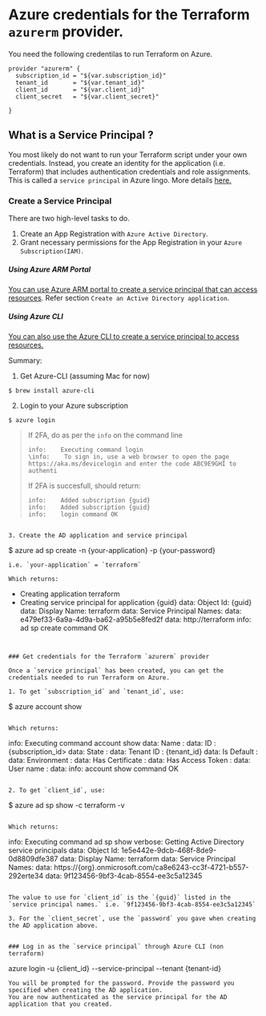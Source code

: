 
# Azure credentials for the Terraform `azurerm` provider.

You need the following credentilas to run Terraform on Azure.
```
provider "azurerm" {
  subscription_id = "${var.subscription_id}"
  tenant_id       = "${var.tenant_id}"
  client_id       = "${var.client_id}"
  client_secret   = "${var.client_secret}"

}
```

## What is a Service Principal ?

You most likely do not want to run your Terraform script under your own credentials. Instead, you create an identity for the application (i.e. Terraform) that includes authentication credentials and role assignments. This is called  a `service principal` in Azure lingo. More details [here.](https://docs.microsoft.com/en-us/azure/azure-resource-manager/resource-group-authenticate-service-principal)


### Create a Service Principal

There are two high-level tasks to do.

1. Create an App Registration with `Azure Active Directory`.
2. Grant necessary permissions for the App Registration in your `Azure Subscription(IAM)`.


##### Using Azure ARM Portal

<!-- You can do this via [Azure ARM portal](http://portal.azure.com) as described [here](https://www.terraform.io/docs/providers/azurerm/). -->

[You can use Azure ARM portal to create a service principal that can access resources](https://docs.microsoft.com/en-us/azure/azure-resource-manager/resource-group-create-service-principal-portal). Refer section `Create an Active Directory application`.


##### Using Azure CLI

[You can also use the Azure CLI to create a service principal to access resources.](https://docs.microsoft.com/en-us/azure/azure-resource-manager/resource-group-authenticate-service-principal-cli#provide-credentials-through-azure-cli)

Summary:

1. Get Azure-CLI (assuming Mac for now)
```
$ brew install azure-cli
```

2. Login to your Azure subscription
```
$ azure login
```
> If 2FA, do as per the `info` on the command line
> ```
> info:    Executing command login
> \info:    To sign in, use a web browser to open the page https://aka.ms/devicelogin and enter the code ABC9E9GHI to authenti
> ```
> If 2FA is succesfull, should return:
> ```
> info:    Added subscription {guid}
> info:    Added subscription {guid}
> info:    login command OK
```

3. Create the AD application and service principal
```
$ azure ad sp create -n {your-application} -p {your-password}
```
i.e. `your-application` = `terraform`

Which returns:
```
+ Creating application terraform
+ Creating service principal for application {guid}
data:    Object Id:        {guid}
data:    Display Name:     terraform
data:    Service Principal Names:
data:                             e479ef33-6a9a-4d9a-ba62-a95b5e8fed2f
data:                             http://terraform
info:    ad sp create command OK
```


### Get credentials for the Terraform `azurerm` provider

Once a `service principal` has been created, you can get the credentials needed to run Terraform on Azure.

1. To get `subscription_id` and `tenant_id`, use:
```
$ azure account show
```

Which returns:
```
info:    Executing command account show
data:    Name                        :
data:    ID                          : {subscription_id>
data:    State                       :
data:    Tenant ID                   : {tenant_id}
data:    Is Default                  :
data:    Environment                 :
data:    Has Certificate             :
data:    Has Access Token            :
data:    User name                   :
data:
info:    account show command OK
```

2. To get `client_id`, use:
```
$ azure ad sp show -c terraform -v
```

Which returns:
```
info:    Executing command ad sp show
verbose: Getting Active Directory service principals
data:    Object Id:               1e5e442e-9dcb-468f-8de9-0d8809dfe387
data:    Display Name:            terraform
data:    Service Principal Names:
data:                             https://{org}.onmicrosoft.com/ca8e6243-cc3f-4721-b557-292erte34
data:                             9f123456-9bf3-4cab-8554-ee3c5a12345
```

The value to use for `client_id` is the `{guid}` listed in the `service principal names.` i.e. `9f123456-9bf3-4cab-8554-ee3c5a12345`

3. For the `client_secret`, use the `password` you gave when creating the AD application above.


### Log in as the `service principal` through Azure CLI (non terraform)

```
azure login -u {client_id} --service-principal --tenant {tenant-id}
```
You will be prompted for the password. Provide the password you specified when creating the AD application.
You are now authenticated as the service principal for the AD application that you created.

